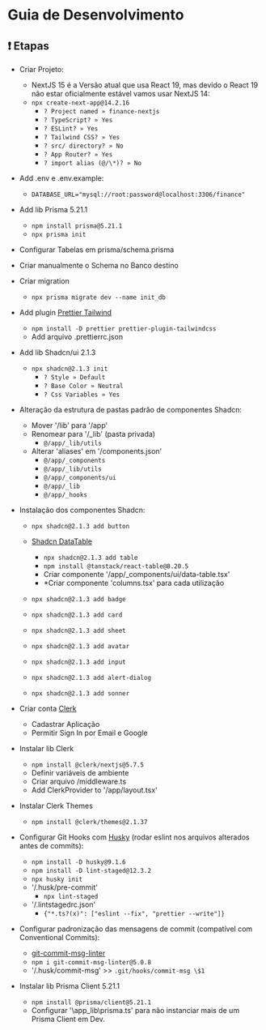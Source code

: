 # Guia de Desenvolvimento

## ❗ Etapas

- Criar Projeto:
  - NextJS 15 é a Versão atual que usa React 19, mas devido o React 19 não estar oficialmente estável vamos usar NextJS 14:
  - `npx create-next-app@14.2.16`
    - `? Project named » finance-nextjs`
    - `? TypeScript? » Yes`
    - `? ESLint? » Yes`
    - `? Tailwind CSS? » Yes`
    - `? src/ directory? » No`
    - `? App Router? » Yes`
    - `? import alias (@/\*)? » No`

- Add .env e .env.example:
  - `DATABASE_URL="mysql://root:password@localhost:3306/finance"`

- Add lib Prisma 5.21.1
  - `npm install prisma@5.21.1`
  - `npx prisma init`

- Configurar Tabelas em prisma/schema.prisma

- Criar manualmente o Schema no Banco destino

- Criar migration
  - `npx prisma migrate dev --name init_db`

- Add plugin [Prettier Tailwind](https://github.com/tailwindlabs/prettier-plugin-tailwindcss)
  - `npm install -D prettier prettier-plugin-tailwindcss`
  - Add arquivo .prettierrc.json

- Add lib Shadcn/ui 2.1.3
  - `npx shadcn@2.1.3 init`
    - `? Style » Default`
    - `? Base Color » Neutral`
    - `? Css Variables » Yes`

- Alteração da estrutura de pastas padrão de componentes Shadcn:
  - Mover '/lib' para '/app'
  - Renomear para '/_lib' (pasta privada)
    - `@/app/_lib/utils`
  - Alterar 'aliases' em '/components.json'
    - `@/app/_components`
    - `@/app/_lib/utils`
    - `@/app/_components/ui`
    - `@/app/_lib`
    - `@/app/_hooks`
  
- Instalação dos componentes Shadcn:
  - `npx shadcn@2.1.3 add button`
  - [Shadcn DataTable](https://ui.shadcn.com/docs/components/data-table)
    - `npx shadcn@2.1.3 add table`
    - `npm install @tanstack/react-table@8.20.5`
    - Criar componente '/app/_components/ui/data-table.tsx'
    - *Criar componente 'columns.tsx' para cada utilização
  - `npx shadcn@2.1.3 add badge`

  - `npx shadcn@2.1.3 add card`
  - `npx shadcn@2.1.3 add sheet`
  - `npx shadcn@2.1.3 add avatar`
  - `npx shadcn@2.1.3 add input`
  - `npx shadcn@2.1.3 add alert-dialog`
  - `npx shadcn@2.1.3 add sonner`

- Criar conta [Clerk](https://clerk.com)
  - Cadastrar Aplicação
  - Permitir Sign In por Email e Google
- Instalar lib Clerk
  - `npm install @clerk/nextjs@5.7.5`
  - Definir variáveis de ambiente
  - Criar arquivo /middleware.ts
  - Add ClerkProvider to '/app/layout.tsx'
- Instalar Clerk Themes
  - `npm install @clerk/themes@2.1.37`

- Configurar Git Hooks com [Husky](https://www.npmjs.com/package/husky) (rodar eslint nos arquivos alterados antes de commits):
  - `npm install -D husky@9.1.6`
  - `npm install -D lint-staged@12.3.2`
  - `npx husky init`
  - '/.husk/pre-commit'
    - `npx lint-staged`
  - '/.lintstagedrc.json'
    - `{"*.ts?(x)": ["eslint --fix", "prettier --write"]}`

- Configurar padronização das mensagens de commit (compatível com Conventional Commits):
  - [git-commit-msg-linter](https://www.npmjs.com/package/git-commit-msg-linter)
  - `npm i git-commit-msg-linter@5.0.8`
  - '/.husk/commit-msg' >> `.git/hooks/commit-msg \$1`

- Instalar lib Prisma Client 5.21.1
  - `npm install @prisma/client@5.21.1`
  - Configurar '\app\_lib\prisma.ts' para não instanciar mais de um Prisma Client em Dev.
